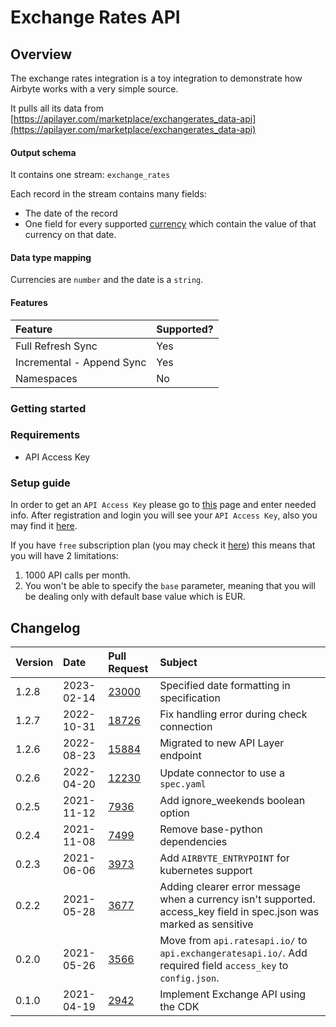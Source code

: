# Exchange Rates API

## Overview

The exchange rates integration is a toy integration to demonstrate how Airbyte works with a very simple source.

It pulls all its data from [https://apilayer.com/marketplace/exchangerates_data-api](https://apilayer.com/marketplace/exchangerates_data-api)

#### Output schema

It contains one stream: `exchange_rates`

Each record in the stream contains many fields:

- The date of the record
- One field for every supported [currency](https://www.ecb.europa.eu/stats/policy_and_exchange_rates/euro_reference_exchange_rates/html/index.en.html) which contain the value of that currency on that date.

#### Data type mapping

Currencies are `number` and the date is a `string`.

#### Features

| Feature                   | Supported? |
| :------------------------ | :--------- |
| Full Refresh Sync         | Yes        |
| Incremental - Append Sync | Yes        |
| Namespaces                | No         |

### Getting started

### Requirements

- API Access Key

### Setup guide

In order to get an `API Access Key` please go to [this](https://manage.exchangeratesapi.io/signup/free) page and enter needed info. After registration and login you will see your `API Access Key`, also you may find it [here](https://manage.exchangeratesapi.io/dashboard).

If you have `free` subscription plan \(you may check it [here](https://manage.exchangeratesapi.io/plan)\) this means that you will have 2 limitations:

1. 1000 API calls per month.
2. You won't be able to specify the `base` parameter, meaning that you will be dealing only with default base value which is EUR.

## Changelog

| Version | Date       | Pull Request                                             | Subject                                                                                                             |
| :------ | :--------- | :------------------------------------------------------- | :------------------------------------------------------------------------------------------------------------------ |
| 1.2.8   | 2023-02-14 | [23000](https://github.com/airbytehq/airbyte/pull/23000) | Specified date formatting in specification                                                                          |
| 1.2.7   | 2022-10-31 | [18726](https://github.com/airbytehq/airbyte/pull/18726) | Fix handling error during check connection                                                                          |
| 1.2.6   | 2022-08-23 | [15884](https://github.com/airbytehq/airbyte/pull/15884) | Migrated to new API Layer endpoint                                                                                  |
| 0.2.6   | 2022-04-20 | [12230](https://github.com/airbytehq/airbyte/pull/12230) | Update connector to use a `spec.yaml`                                                                               |
| 0.2.5   | 2021-11-12 | [7936](https://github.com/airbytehq/airbyte/pull/7936)   | Add ignore_weekends boolean option                                                                                  |
| 0.2.4   | 2021-11-08 | [7499](https://github.com/airbytehq/airbyte/pull/7499)   | Remove base-python dependencies                                                                                     |
| 0.2.3   | 2021-06-06 | [3973](https://github.com/airbytehq/airbyte/pull/3973)   | Add `AIRBYTE_ENTRYPOINT` for kubernetes support                                                                     |
| 0.2.2   | 2021-05-28 | [3677](https://github.com/airbytehq/airbyte/pull/3677)   | Adding clearer error message when a currency isn't supported. access_key field in spec.json was marked as sensitive |
| 0.2.0   | 2021-05-26 | [3566](https://github.com/airbytehq/airbyte/pull/3566)   | Move from `api.ratesapi.io/` to `api.exchangeratesapi.io/`. Add required field `access_key` to `config.json`.       |
| 0.1.0   | 2021-04-19 | [2942](https://github.com/airbytehq/airbyte/pull/2942)   | Implement Exchange API using the CDK                                                                                |
